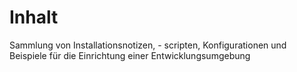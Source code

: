 # Inhalt

Sammlung von Installationsnotizen, - scripten, Konfigurationen und Beispiele für die Einrichtung einer Entwicklungsumgebung